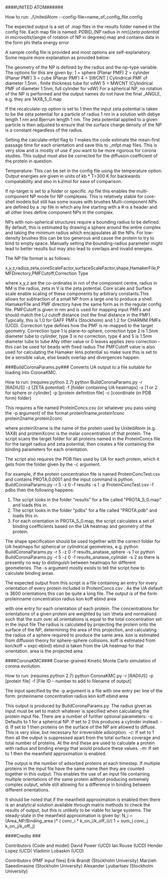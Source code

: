 
####UNITED ATOM######

How to run:
./UnitedAtom --config-file=name_of_config_file.config

The expected output is a set of .map files in the results folder named in the config file. Each map file is named:
PDBID_(NP radius in nm)_(zeta potential in microvolts)_(angle of rotation of NP in degrees).map and contains data in the form
phi theta energy error

A sample config file is provided and most options are self-explanatory. Some require more explanation as provided below:

The geometry of the NP is defined by the radius and the np-type variable. The options for this are given by:
1 = sphere (Planar PMF)
2 = cylinder  (Planar PMF) 
3 = cube (Planar PMF)
4 = SWCNT ( Cylindrical PMF of diameter 1.5nm , finite thickness tube for vdW)
5 = MWCNT (Cylindrical PMF of diameter 1.5nm, full cylinder for vdW)
For a spherical NP, no rotation of the NP is performed and the output names do not have the final _ANGLE, e.g. they are 1AX8_5_0.map

If the recalculate-zp option is set to 1 then the input zeta potential is taken to be the zeta potential for a particle of radius 1 nm in a solution with debye length 1 nm and Bjerrum length 1 nm. The zeta potential applied to
a given particle is then adjusted to ensure that the surface charge density of the NP is a constant regardless of the radius. 

Setting the calculate-mfpt flag to 1 makes the code estimate the mean-first passage time for each orientation and save this to _mfpt.map files. This is very slow and is mostly of use if you want to be more rigorous for corona studies. 
This output must also be corrected for the diffusion coefficient of the protein in question.

Temperature: This can be set in the config file using the temperature option. Output energies are given in units of kb * T=300 K for backwards compatability and also in kJ/mol for ease of comparison.

If np-target is set to a folder or specific .np file this enables the multi-component NP mode for NP complexes. This is relatively stable for core-shell models but still has some issues with brushes
Multi-component NPs are defined by a .np file in which any line starting with a # is a header and all other lines define component NPs in the complex.


NPs with non-spherical structures require a bounding radius to be defined. By default, this is estimated by drawing a sphere around the entire complex and taking the minimum radius
which encapsulates all the NPs. For low-density brushes this can be too generous and cause the protein to try to bind to empty space. Manually setting the bounding-radius parameter might lead to better results but may also lead to overlaps and invalid energies.


The NP file format is as follows:

x,y,z,radius,zeta,coreScaleFactor,surfaceScaleFactor,shape,HamakerFile,PMFDirectory,PMFCutoff,Correction Type

where x,y,z are the co-ordinates in nm of the component centre, radius in NM is the radius, zeta in V is the zeta potential. Core scale and Surface scale enable scaling of these components by arbitrary constants.This allows for subtraction of a small NP from a large one to produce a shell.
HamakerFile and PMF directory have the same form as in the regular config file.
PMFCutoff is given in nm and is used for mapping input PMFs and should match the LJ cutoff distance (not the final distance in the PMF). Typically, this is 1.0 for GAFF PMFs (Stockholm) and 1.2 for CHARMM PMFs (UCD).
Correction type defines how the PMF is re-mapped to the target geometry. Correction type 1 is plane-to-sphere, correction type 2 is 1.5nm diameter tube to cylinder, type 3 is no correction, type 4 and 5 is 1.5nm diameter tube to tube
ANy other value or 0 leaves applies zero correction - this can be used for beads with fixed radius
The PMFCutoff value is also used for calculating the Hamaker lens potential so make sure this is set to be a sensible value, else beads overlap and divergences happen.







###BuildCoronaParams.py###
Converts UA output to a file suitable for loading into CoronaKMC.

How to run: (requires python 2.7)
python BuildCoronaParams.py -r [RADIUS] -z [ZETA potential] -f [folder containing UA heatmaps] -s [1 or 2 for sphere or cylinder] -p [protein definition file] -c [coordinate (in PDB form) folder)

This requires a file named ProteinConcs.csv (or whatever you pass using the -p argument)  of the format
protein1name,protein1conc
protein2name,protein2conc

where proteinXname is the name of the protein used by UnitedAtom (e.g. 1AX8)  and proteinXconc is the molar concentration of that protein. The script scans the target folder for all proteins named in the ProteinConcs file for the target radius and zeta potential, then creates a file containing the binding parameters for each orientation.

The script also requires the PDB files used by UA for each protein, which it gets from the folder given by the -c argument. 

For example, if the protein concentration file is named ProteinConcTest.csv and contains
PROTA,0.0001
and the input command is
python BuildCoronaParams.py -r 5 -z 0 -f results -s 1 -p ProteinConcTest.csv -f pdbs
then the following happens:
1) The script looks in the folder "results" for a file called "PROTA_5_0.map" and loads this in.
2) The script looks in the folder "pdbs" for a file called "PROTA.pdb" and loads this in.
3) For each orientation in PROTA_5_0.map, the script calculates a set of binding coefficients based on the UA heatmap and geometry of the protein.

The shape specification should be used together with the correct folder for UA heatmaps for spherical or cylindrical geometries, e.g.
python BuildCoronaParams.py -r 5 -z 0 -f results_anatase_sphere -s 1
or
python BuildCoronaParams.py -r 5 -z 0 -f results_anatase_cylinder -s 2
as there is presently no way to distinguish between heatmaps for different geometeries. The -s argument mostly exists to tell the script how to calculate binding areas.

The expected output from this script is a file containing an entry for every orientation of every protein included in ProteinConcs.csv . As the UA default is 3600 orientations this can be quite a long file.
The output is of the form
proteinname concentration radius kon koff ebind area

with one entry for each orientation of each protein. The concentrations for orientations of a given protein are weighted by \sin \theta and normalised such that the sum over all orientations is equal to the total concentration set in the input file
The radius is calculated by projecting the protein onto the surface of the NP, determining the area of this projection, and calculating the radius of a sphere required to produce the same area.
kon is estimated from diffusion theory for sphere-sphere collisions.
koff is estimated from kon/koff = exp(-ebind)
ebind is taken from the UA heatmap for that orientation.
area is the projected area.  

####CoronaKMC####
Coarse-grained Kinetic Monte Carlo simulation of corona evolution.

How to run: (requires python 2.7)
python CoronaKMC.py  -r [RADIUS] -p [protein file] -f [File ID - number to add to filename of output]

The input specified by the -p argument is a file with one entry per line of the form:
proteinname concentration radius kon koff ebind area

This output is produced by BuildCoronaParams.py. The radius given as input must be set to match whatever is specified when calculating the protein input file.
There are a number of further optional parameters:
-s: Defaults to 1 for a spherical NP. If set to 2 this produces a cylinder instead.
-d: If set to 1 then proteins on the surface of the NP are allowed to diffuse. This is very slow, but necessary for irreversible adsorption.
-c: If set to 1 then all the output is suppressed apart from the total surface coverage and total number of proteins. At the end these are used to calculate a protein with radius and binding energy that would produce these values.
-m: If set to 1 then the meanfield approximation is enabled. 

The output is the number of adsorbed proteins at each timestep. If multiple proteins in the input file have the same name then they are counted together in this output.
This enables the use of an input file containing multiple orientations of the same protein without producing extremely complex output, while still allowing for a difference in binding between different orientations.

It should be noted that if the meanfield approximation is enabled then there is an analytical solution available through matrix methods to check the results of output, but this is unlikely to be viable for large systems.
The steady-state in the meanfield approximation is given by:
N_i = (Area_NP/Binding_area )* (    conc_i * k_on_i/k_off_i)/( 1 + sum_j conc_j k_on_j/k_off_j)

####Credits ###


Contributors (Code and model)
David Power (UCD)
Ian Rouse (UCD)
Hender Lopez (UCD(
Vladimir Lobaskin (UCD)


Contributors (PMF input files)
Erik Brandt (Stockholm University)
Marzieh Saeedimasine (Stockholm University)
Alexander Lyubartsev (Stockholm University)
